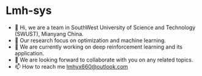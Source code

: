 # Lmh-sys
- 👋 Hi, we are a team in SouthWest University of Science and Technology (SWUST), Mianyang China.
- 👀 Our research focus on optimization and machine learning.
- 🌱 We are currently working on deep reinforcement learning and its application.
- 💞️ We are looking forward to collaborate with you on any related topics.
- 📫 How to reach me lmhyx660@outlook.com

<!---
QiangLong2017/QiangLong2017 is a ✨ special ✨ repository because its `README.md` (this file) appears on your GitHub profile.
You can click the Preview link to take a look at your changes.
--->
